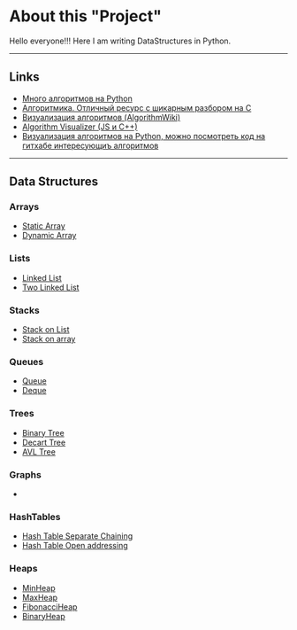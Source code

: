 # About this "Project"
Hello everyone!!!
Here I am writing DataStructures in Python.

---
## Links
- [Много алгоритмов на Python](https://github.com/TheAlgorithms/Python)
- [Алгоритмика. Отличный ресурс с шикарным разбором на С](https://ru.algorithmica.org/)
- [Визуализация алгоритмов (AlgorithmWiki)](https://thimbleby.gitlab.io/algorithm-wiki-site/)
- [Algorithm Visualizer (JS и C++)](https://algorithm-visualizer.org/)
- [Визуализация алгоритмов на Python, можно посмотреть код на гитхабе интересующиъ алгоритмов](https://github.com/DebRC/Algorithm-Visualizer)
---

## Data Structures
### Arrays
- [Static Array]()
- [Dynamic Array]()

### Lists
- [Linked List]()
- [Two Linked List]()

### Stacks
- [Stack on List]()
- [Stack on array]()

### Queues
- [Queue]()
- [Deque]()

### Trees
- [Binary Tree]()
- [Decart Tree]()
- [AVL Tree]()

### Graphs
- []()

### HashTables
- [Hash Table Separate Chaining]()
- [Hash Table Open addressing]()

### Heaps
- [MinHeap]()
- [MaxHeap]()
- [FibonacciHeap]()
- [BinaryHeap]()
